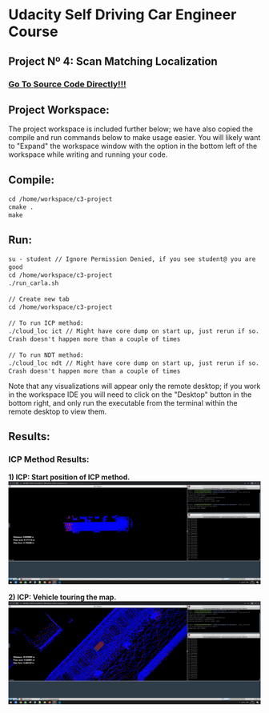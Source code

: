 # **Udacity Self Driving Car Engineer Course**

## **Project Nº 4: Scan Matching Localization**

### [Go To Source Code Directly!!!](https://github.com/HomeBrain-ARG/SDCE_Scan-Matching-Localization/tree/main/01_Source_Code)

## **Project Workspace:** <br />
The project workspace is included further below; we have also copied the compile and run commands below to make usage easier. You will likely want to "Expand" the workspace window with the option in the bottom left of the workspace while writing and running your code.<br />

## **Compile:** <br />
```
cd /home/workspace/c3-project
cmake .
make
```

## **Run:** <br />
```
su - student // Ignore Permission Denied, if you see student@ you are good
cd /home/workspace/c3-project
./run_carla.sh

// Create new tab
cd /home/workspace/c3-project

// To run ICP method:
./cloud_loc ict // Might have core dump on start up, just rerun if so. Crash doesn't happen more than a couple of times

// To run NDT method:
./cloud_loc ndt // Might have core dump on start up, just rerun if so. Crash doesn't happen more than a couple of times

```

Note that any visualizations will appear only the remote desktop; if you work in the workspace IDE you will need to click on the "Desktop" button in the bottom right, and only run the executable from the terminal within the remote desktop to view them.<br />

## **Results:**
### **ICP Method Results:**

**1) ICP: Start position of ICP method.**<br />
![alt text](https://github.com/HomeBrain-ARG/SDCE_Scan-Matching-Localization/blob/main/00_Img/01_ICP.JPG)<br />

**2) ICP: Vehicle touring the map.**<br />
![alt text](https://github.com/HomeBrain-ARG/SDCE_Scan-Matching-Localization/blob/main/00_Img/02_ICP.JPG)<br />



